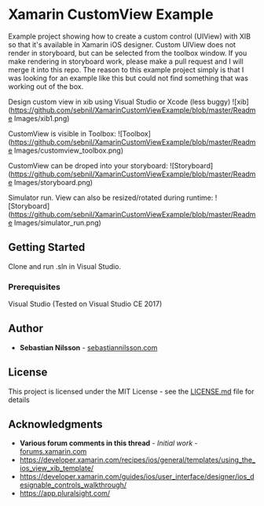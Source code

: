 # Xamarin CustomView Example

Example project showing how to create a custom control (UIView) with XIB so that it's available in Xamarin iOS designer.
Custom UIView does not render in storyboard, but can be selected from the toolbox window. If you make rendering in storyboard work, please make a pull request and I will merge it into this repo. 
The reason to this example project simply is that I was looking for an example like this but could not find something that was working out of the box. 


Design custom view in xib using Visual Studio or Xcode (less buggy)
![xib](https://github.com/sebnil/XamarinCustomViewExample/blob/master/Readme Images/xib1.png)


CustomView is visible in Toolbox:
![Toolbox](https://github.com/sebnil/XamarinCustomViewExample/blob/master/Readme Images/customview_toolbox.png)


CustomView can be droped into your storyboard:
![Storyboard](https://github.com/sebnil/XamarinCustomViewExample/blob/master/Readme Images/storyboard.png)

Simulator run. View can also be resized/rotated during runtime:
![Storyboard](https://github.com/sebnil/XamarinCustomViewExample/blob/master/Readme Images/simulator_run.png)


## Getting Started

Clone and run .sln in Visual Studio.

### Prerequisites

Visual Studio (Tested on Visual Studio CE 2017)

## Author

* **Sebastian Nilsson** - [sebastiannilsson.com](http://sebastiannilsson.com)

## License

This project is licensed under the MIT License - see the [LICENSE.md](LICENSE.md) file for details

## Acknowledgments

* **Various forum comments in this thread** - *Initial work* - [forums.xamarin.com](https://forums.xamarin.com/discussion/48628/how-to-create-a-custom-control-uiview-with-xib-so-that-its-available-in-xamarin-ios-designer)
* https://developer.xamarin.com/recipes/ios/general/templates/using_the_ios_view_xib_template/
* https://developer.xamarin.com/guides/ios/user_interface/designer/ios_designable_controls_walkthrough/
* https://app.pluralsight.com/